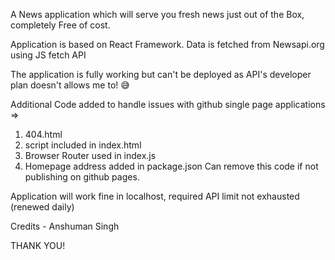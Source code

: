 A News application which will serve you fresh news just out of the Box, completely Free of cost.


Application is based on React Framework.
Data is fetched from Newsapi.org using JS fetch API

The application is fully working but can't be deployed as API's developer plan doesn't allows me to! 😅

Additional Code added to handle issues with github single page applications =>
1) 404.html
2) script included in index.html
3) Browser Router used in index.js
4) Homepage address added in package.json
Can remove this code if not publishing on github pages.


Application will work fine in localhost, required API limit not exhausted (renewed daily)



Credits - Anshuman Singh


THANK YOU!
